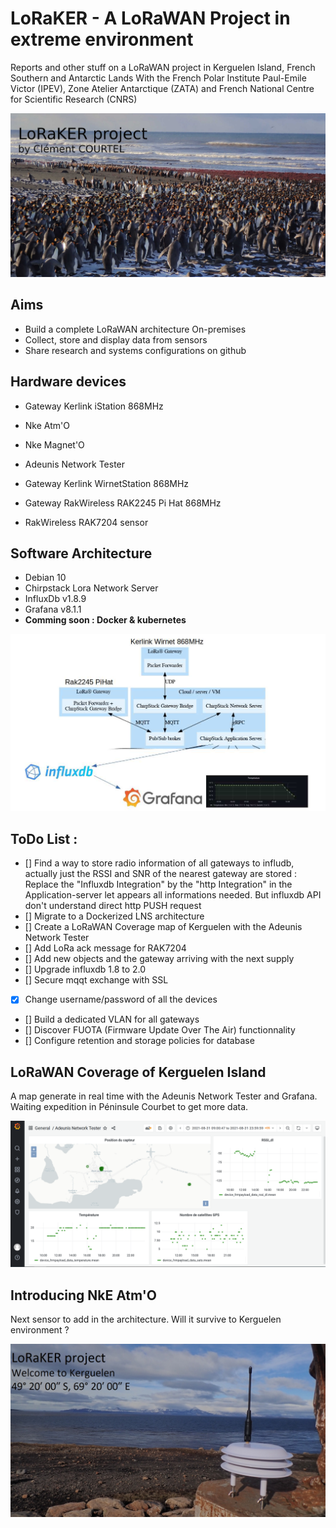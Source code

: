 # LoRaKER - A LoRaWAN Project in extreme environment

Reports and other stuff on a LoRaWAN project in Kerguelen Island, French Southern and Antarctic Lands
With the French Polar Institute Paul-Emile Victor (IPEV), Zone Atelier Antarctique (ZATA) and French National Centre for Scientific Research (CNRS)


![Manchots](./media/intro.JPG)

## Aims

- Build a complete LoRaWAN architecture On-premises
- Collect, store and display data from sensors
- Share research and systems configurations on github

## Hardware devices

- Gateway Kerlink iStation 868MHz
- Nke Atm'O
- Nke Magnet'O
- Adeunis Network Tester

- Gateway Kerlink WirnetStation 868MHz
- Gateway RakWireless RAK2245 Pi Hat 868MHz
- RakWireless RAK7204 sensor
	
## Software Architecture

- Debian 10
- Chirpstack Lora Network Server
- InfluxDb v1.8.9
- Grafana v8.1.1
- **Comming soon : Docker & kubernetes**

![Schema](./media/schema.jpg)

## ToDo List :

- [] Find a way to store radio information of all gateways to infludb, actually just the RSSI and SNR of the nearest gateway are stored : 
	Replace the "Influxdb Integration" by the "http Integration" in the Application-server let appears all informations needed. But influxdb API don't understand direct http PUSH request
- [] Migrate to a Dockerized LNS architecture
- [] Create a LoRaWAN Coverage map of Kerguelen with the Adeunis Network Tester  
- [] Add LoRa ack message for RAK7204
- [] Add new objects and the gateway arriving with the next supply
- [] Upgrade influxdb 1.8 to 2.0
- [] Secure mqqt exchange with SSL
- [x] Change username/password of all the devices
- [] Build a dedicated VLAN for all gateways 
- [] Discover FUOTA (Firmware Update Over The Air) functionnality
- [] Configure retention and storage policies for database

## LoRaWAN Coverage of Kerguelen Island

A map generate in real time with the Adeunis Network Tester and Grafana. Waiting expedition in Péninsule Courbet to get more data.

![Map](./media/grafanaLoRaMap2.png)

## Introducing NkE Atm'O

Next sensor to add in the architecture. Will it survive to Kerguelen environment ? 

![NkESensor](./media/CapteurNKEinKerguelen2.jpg)
